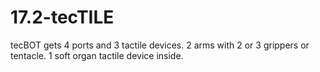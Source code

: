 # 17.2-tecTILE
tecBOT gets 4 ports and 3 tactile devices. 2 arms with 2 or 3 grippers or tentacle. 1 soft organ tactile device inside.
